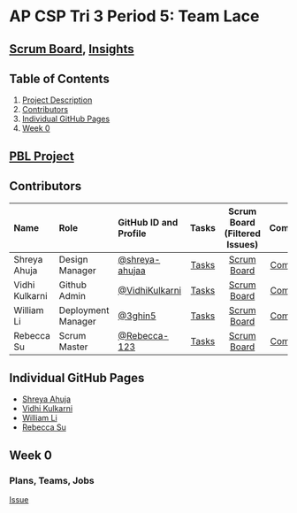 # AP CSP Tri 3 Period 5: Team Lace
## [Scrum Board](https://github.com/VidhiKulkarni/teamlace/projects/1), [Insights](https://github.com/VidhiKulkarni/teamlace/graphs/contributors)

## Table of Contents
1. [Project Description](https://github.com/VidhiKulkarni/teamlace#project-description)
2. [Contributors](https://github.com/VidhiKulkarni/teamlace#contributors)
3. [Individual GitHub Pages](https://github.com/VidhiKulkarni/teamlace#individual-github-pages)
4. [Week 0](https://github.com/VidhiKulkarni/teamlace#week-0)

## [PBL Project](https://vidhikulkarni.github.io/teamlace/pbl)

## Contributors
| Name        | Role      | GitHub ID and Profile                  | Tasks                                              | Scrum Board (Filtered Issues)         | Commits |
|:------------|:-----------|:---------------------------------------|:--------------------------------------------------:|:------------------------------------:|:-------:|
| Shreya Ahuja  | Design Manager |[@shreya-ahujaa](https://github.com/shreya-ahujaa)    | [Tasks](https://github.com/VidhiKulkarni/teamlace/issues/assigned/shreya-ahujaa) |[Scrum Board](https://github.com/VidhiKulkarni/teamlace/projects/1?card_filter_query=assignee%3Ashreya-ahujaa)| [Commits](https://github.com/VidhiKulkarni/teamlace/commits?author=shreya-ahujaa)|
| Vidhi Kulkarni  | Github Admin |[@VidhiKulkarni](https://github.com/VidhiKulkarni)| [Tasks](https://github.com/VidhiKulkarni/teamlace/issues/assigned/VidhiKulkarni) |[Scrum Board](https://github.com/VidhiKulkarni/teamlace/projects/1?card_filter_query=assignee%3AVidhiKulkarni)| [Commits](https://github.com/VidhiKulkarni/teamlace/commits?author=VidhiKulkarni)|
| William Li  | Deployment Manager |[@3ghin5](https://github.com/3ghin5)| [Tasks](https://github.com/VidhiKulkarni/teamlace/issues/assigned/3ghin5) |[Scrum Board](https://github.com/VidhiKulkarni/teamlace/projects/1?card_filter_query=assignee%3A3ghin5)| [Commits](https://github.com/VidhiKulkarni/teamlace/commits?author=3ghin5)|
| Rebecca Su  | Scrum Master |[@Rebecca-123](https://github.com/Rebecca-123)| [Tasks](https://github.com/VidhiKulkarni/teamlace/issues/assigned/Rebecca-123) |[Scrum Board](https://github.com/VidhiKulkarni/teamlace/projects/1?card_filter_query=assignee%3Arebecca-123)| [Commits](https://github.com/VidhiKulkarni/teamlace/commits?author=Rebecca-123)|

## Individual GitHub Pages
- [Shreya Ahuja]()
- [Vidhi Kulkarni]()
- [William Li]()
- [Rebecca Su]()

## Week 0
### Plans, Teams, Jobs
[Issue](https://github.com/VidhiKulkarni/teamlace/issues/1)
